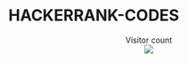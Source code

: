 # HACKERRANK-CODES




<p align="center"> 
  Visitor count<br>
  <img src="https://profile-counter.glitch.me/dhiraut-hackerrank/count.svg" />
</p>
